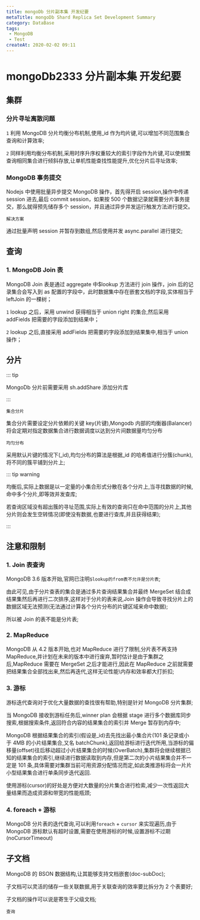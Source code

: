 ```yaml
---
title: mongoDb 分片副本集 开发纪要
metaTitle: mongoDb Shard Replica Set Development Summary
category: DataBase
tags:
 - MongoDB
 - Test
createAt: 2020-02-02 09:11
---
```


# mongoDb2333 分片副本集 开发纪要

## 集群

### 分片寻址离散问题

`1` 利用 MongoDB 分片均衡分布机制,使用\_id 作为均片键,可以增加不同范围集合查询和计算效率;

`2` 同样利用均衡分布机制,采用时序升序权重较大的索引字段作为片键,可以使频繁查询相同集合进行倾斜存放,让单机性能查找性能提升,优化分片后寻址效率;

### MongoDB 事务提交

Nodejs 中使用批量异步提交 MongoDB 操作，首先得开启 session,操作中传递 session 进去,最后 commit session，如果按 500 个数据记录就需要分片事务提交，那么就得预先储存多个 session，并且通过异步并发运行触发方法进行提交。

`解决方案`

通过批量声明 session 并暂存到数组,然后使用并发 async.parallel 进行提交;

## 查询

### 1. MongoDB Join 表

MongoDB Join 表是通过 aggregate 中\$lookup 方法进行 join 操作，join 后的记录集合会写入到 as 配置的字段中，此时数据集中存在嵌套文档的字段,实体相当于 leftJoin 的一棵树；

`1` lookup 之后，采用 unwind 获得相当于 union right 的集合,然后采用 addFields 把需要的字段添加到结果中；

`2` lookup 之后,直接采用 addFields 把需要的字段添加到结果集中,相当于 union 操作；

## 分片

::: tip

MongoDb 分片前需要采用 sh.addShare 添加分片库

:::

`集合分片`

集合分片需要设定分片依赖的关键 key(片键),Mongodb 内部的均衡器(Balancer)将会定期对指定数据集合进行数据调度以达到分片间数据量均匀分布

`均匀分布`

采用默认片键的情况下(\_id),均匀分布的算法是根据\_id 的哈希值进行分簇(chunk),将不同的簇平铺到分片上;

::: tip warning

均衡后,实际上数据是以一定量的小集合形式分散在各个分片上,当寻找数据的时候,命中多个分片,即等效并发查库;

若查询区域没有超出簇的寻址范围,实际上有效的查询只在命中范围的分片上,其他分片则会发生空转情况(即使没有数据,也要进行查库,并且获得结果);

:::

## 注意和限制

### 1. Join 表查询

MongoDB 3.6 版本开始,官网已注明`$lookup的from表不允许是分片表`;

由此可见,由于分片查表的集合是通过多片查询结果集合并最终 MergeSet 结合成结果集然后再进行二次排序,这样对于分片的表来说,Join 操作会导致寻找分片上的数据区域无法预测(无法通过计算各个分片分布的片键区域来命中数据);

所以被 Join 的表不能是分片表;

### 2. MapReduce

MongoDB 从 4.2 版本开始,也对 MapReduce 进行了限制,分片表不再支持 MapReduce,并计划在未来的版本中进行废弃,暂时估计是由于集群之后,MapReduce 需要在 MergeSet 之后才能进行,因此在 MapReduce 之前就需要把结果集合全部找出来,然后再迭代,这样无论性能\内存和效率都大打折扣;

### 3. 游标

游标迭代查询对于优化大量数据的查找很有帮助,特别是针对 MongoDB 分片集群;

当 MongoDB 接收到游标任务后,winner plan 会根据 stage 进行多个数据库同步搜索,根据搜索条件,返回符合内容的结果集合的索引并 Merge 暂存到内存中;

MongoDB 根据结果集合的索引(假设是\_id)去先找出最小集合片(101 条记录或小于 4MB 的小片结果集合,又名 batchChunk),返回给游标进行迭代所用,当游标的偏移量(offset)往后移动超过小片结果集合的时候(OverBatch),集群将会继续根据已知的结果集合的索引,继续进行数据读取到内存,但是第二次的小片结果集合并不一定是 101 条,具体需要对集群当前可用资源分配情况而定,如此类推游标将会一片片小型结果集合进行单条同步迭代返回.

使用游标(cursor)的好处是方便对大数量的分片集合进行检索,减少一次性返回大量结果而造成资源和带宽的性能瓶颈;

### 4. foreach + 游标

MongoDB 分片表的迭代查询,可以利用`foreach` + `cursor` 来实现遍历,由于 MongoDB 游标默认有超时设置,需要在使用游标的时候,设置游标不过期(noCursorTimeout)

## 子文档

MongoDB 的 BSON 数据结构,让其能够支持文档嵌套(doc-subDoc);

子文档可以灵活的储存一些关联数据,用于关联查询的效率要比拆分为 2 个表要好;

子文档的操作可以说是寄生于父级文档;

`查询`


